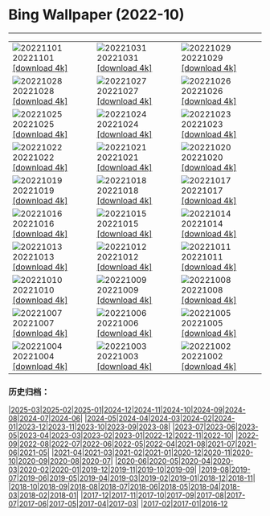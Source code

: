 # Bing Wallpaper (2022-10)
**************

<table><tr><td><img class="wallpaper" src="https://www.bing.com/th?id=OHR.WychwoodForest_EN-GB9336729827_1920x1080.jpg" alt="20221101"> 20221101 <a href="https://www.bing.com/th?id=OHR.WychwoodForest_EN-GB9336729827_UHD.jpg">[download 4k]</a></td><td><img class="wallpaper" src="https://www.bing.com/th?id=OHR.EastgateClock_EN-GB8506882527_1920x1080.jpg" alt="20221031"> 20221031 <a href="https://www.bing.com/th?id=OHR.EastgateClock_EN-GB8506882527_UHD.jpg">[download 4k]</a></td><td><img class="wallpaper" src="https://www.bing.com/th?id=OHR.SeaAngel_EN-GB7917935603_1920x1080.jpg" alt="20221029"> 20221029 <a href="https://www.bing.com/th?id=OHR.SeaAngel_EN-GB7917935603_UHD.jpg">[download 4k]</a></td></tr><tr><td><img class="wallpaper" src="https://www.bing.com/th?id=OHR.FrankensteinFriday_EN-GB7069572820_1920x1080.jpg" alt="20221028"> 20221028 <a href="https://www.bing.com/th?id=OHR.FrankensteinFriday_EN-GB7069572820_UHD.jpg">[download 4k]</a></td><td><img class="wallpaper" src="https://www.bing.com/th?id=OHR.BridgeofSighs_EN-GB3984542342_1920x1080.jpg" alt="20221027"> 20221027 <a href="https://www.bing.com/th?id=OHR.BridgeofSighs_EN-GB3984542342_UHD.jpg">[download 4k]</a></td><td><img class="wallpaper" src="https://www.bing.com/th?id=OHR.BrockenSpecter_EN-GB2064849096_1920x1080.jpg" alt="20221026"> 20221026 <a href="https://www.bing.com/th?id=OHR.BrockenSpecter_EN-GB2064849096_UHD.jpg">[download 4k]</a></td></tr><tr><td><img class="wallpaper" src="https://www.bing.com/th?id=OHR.OrcusMouth_EN-GB0886069095_1920x1080.jpg" alt="20221025"> 20221025 <a href="https://www.bing.com/th?id=OHR.OrcusMouth_EN-GB0886069095_UHD.jpg">[download 4k]</a></td><td><img class="wallpaper" src="https://www.bing.com/th?id=OHR.GuwahatiDiwali_EN-GB2308180459_1920x1080.jpg" alt="20221024"> 20221024 <a href="https://www.bing.com/th?id=OHR.GuwahatiDiwali_EN-GB2308180459_UHD.jpg">[download 4k]</a></td><td><img class="wallpaper" src="https://www.bing.com/th?id=OHR.Knobbelzwaan_EN-GB0033387061_1920x1080.jpg" alt="20221023"> 20221023 <a href="https://www.bing.com/th?id=OHR.Knobbelzwaan_EN-GB0033387061_UHD.jpg">[download 4k]</a></td></tr><tr><td><img class="wallpaper" src="https://www.bing.com/th?id=OHR.KarstMountains_EN-GB9747205630_1920x1080.jpg" alt="20221022"> 20221022 <a href="https://www.bing.com/th?id=OHR.KarstMountains_EN-GB9747205630_UHD.jpg">[download 4k]</a></td><td><img class="wallpaper" src="https://www.bing.com/th?id=OHR.GeorgiaCypress_EN-GB9504869167_1920x1080.jpg" alt="20221021"> 20221021 <a href="https://www.bing.com/th?id=OHR.GeorgiaCypress_EN-GB9504869167_UHD.jpg">[download 4k]</a></td><td><img class="wallpaper" src="https://www.bing.com/th?id=OHR.SlothDay_EN-GB1112193539_1920x1080.jpg" alt="20221020"> 20221020 <a href="https://www.bing.com/th?id=OHR.SlothDay_EN-GB1112193539_UHD.jpg">[download 4k]</a></td></tr><tr><td><img class="wallpaper" src="https://www.bing.com/th?id=OHR.WartburgCastle_EN-GB0767148856_1920x1080.jpg" alt="20221019"> 20221019 <a href="https://www.bing.com/th?id=OHR.WartburgCastle_EN-GB0767148856_UHD.jpg">[download 4k]</a></td><td><img class="wallpaper" src="https://www.bing.com/th?id=OHR.BushHouse_EN-GB0403642102_1920x1080.jpg" alt="20221018"> 20221018 <a href="https://www.bing.com/th?id=OHR.BushHouse_EN-GB0403642102_UHD.jpg">[download 4k]</a></td><td><img class="wallpaper" src="https://www.bing.com/th?id=OHR.SwedenOwl_EN-GB4822930927_1920x1080.jpg" alt="20221017"> 20221017 <a href="https://www.bing.com/th?id=OHR.SwedenOwl_EN-GB4822930927_UHD.jpg">[download 4k]</a></td></tr><tr><td><img class="wallpaper" src="https://www.bing.com/th?id=OHR.PrinceChristianSound_EN-GB4142526499_1920x1080.jpg" alt="20221016"> 20221016 <a href="https://www.bing.com/th?id=OHR.PrinceChristianSound_EN-GB4142526499_UHD.jpg">[download 4k]</a></td><td><img class="wallpaper" src="https://www.bing.com/th?id=OHR.NaqsheRustam_EN-GB2998318607_1920x1080.jpg" alt="20221015"> 20221015 <a href="https://www.bing.com/th?id=OHR.NaqsheRustam_EN-GB2998318607_UHD.jpg">[download 4k]</a></td><td><img class="wallpaper" src="https://www.bing.com/th?id=OHR.RioArazas_EN-GB0695758461_1920x1080.jpg" alt="20221014"> 20221014 <a href="https://www.bing.com/th?id=OHR.RioArazas_EN-GB0695758461_UHD.jpg">[download 4k]</a></td></tr><tr><td><img class="wallpaper" src="https://www.bing.com/th?id=OHR.WindermereHills_EN-GB0204694524_1920x1080.jpg" alt="20221013"> 20221013 <a href="https://www.bing.com/th?id=OHR.WindermereHills_EN-GB0204694524_UHD.jpg">[download 4k]</a></td><td><img class="wallpaper" src="https://www.bing.com/th?id=OHR.AmmoniteGraveyard_EN-GB9112969375_1920x1080.jpg" alt="20221012"> 20221012 <a href="https://www.bing.com/th?id=OHR.AmmoniteGraveyard_EN-GB9112969375_UHD.jpg">[download 4k]</a></td><td><img class="wallpaper" src="https://www.bing.com/th?id=OHR.TortulaMoss_EN-GB8477580175_1920x1080.jpg" alt="20221011"> 20221011 <a href="https://www.bing.com/th?id=OHR.TortulaMoss_EN-GB8477580175_UHD.jpg">[download 4k]</a></td></tr><tr><td><img class="wallpaper" src="https://www.bing.com/th?id=OHR.KeralaIndia_EN-GB8140712728_1920x1080.jpg" alt="20221010"> 20221010 <a href="https://www.bing.com/th?id=OHR.KeralaIndia_EN-GB8140712728_UHD.jpg">[download 4k]</a></td><td><img class="wallpaper" src="https://www.bing.com/th?id=OHR.ChukchiSea_EN-GB7687421920_1920x1080.jpg" alt="20221009"> 20221009 <a href="https://www.bing.com/th?id=OHR.ChukchiSea_EN-GB7687421920_UHD.jpg">[download 4k]</a></td><td><img class="wallpaper" src="https://www.bing.com/th?id=OHR.GlassOctopus_EN-GB6500292444_1920x1080.jpg" alt="20221008"> 20221008 <a href="https://www.bing.com/th?id=OHR.GlassOctopus_EN-GB6500292444_UHD.jpg">[download 4k]</a></td></tr><tr><td><img class="wallpaper" src="https://www.bing.com/th?id=OHR.OberbaumBridge_EN-GB6142046982_1920x1080.jpg" alt="20221007"> 20221007 <a href="https://www.bing.com/th?id=OHR.OberbaumBridge_EN-GB6142046982_UHD.jpg">[download 4k]</a></td><td><img class="wallpaper" src="https://www.bing.com/th?id=OHR.BayofBiscay_EN-GB4139079612_1920x1080.jpg" alt="20221006"> 20221006 <a href="https://www.bing.com/th?id=OHR.BayofBiscay_EN-GB4139079612_UHD.jpg">[download 4k]</a></td><td><img class="wallpaper" src="https://www.bing.com/th?id=OHR.FlamingoTeacher_EN-GB3707259710_1920x1080.jpg" alt="20221005"> 20221005 <a href="https://www.bing.com/th?id=OHR.FlamingoTeacher_EN-GB3707259710_UHD.jpg">[download 4k]</a></td></tr><tr><td><img class="wallpaper" src="https://www.bing.com/th?id=OHR.CosmicCliffs_EN-GB3163429651_1920x1080.jpg" alt="20221004"> 20221004 <a href="https://www.bing.com/th?id=OHR.CosmicCliffs_EN-GB3163429651_UHD.jpg">[download 4k]</a></td><td><img class="wallpaper" src="https://www.bing.com/th?id=OHR.Porthuis_EN-GB2772863972_1920x1080.jpg" alt="20221003"> 20221003 <a href="https://www.bing.com/th?id=OHR.Porthuis_EN-GB2772863972_UHD.jpg">[download 4k]</a></td><td><img class="wallpaper" src="https://www.bing.com/th?id=OHR.LotsOBalloons_EN-GB2400897363_1920x1080.jpg" alt="20221002"> 20221002 <a href="https://www.bing.com/th?id=OHR.LotsOBalloons_EN-GB2400897363_UHD.jpg">[download 4k]</a></td></tr></table>

### 历史归档：

|[2025-03](/../2025-03/2025-03.md)|[2025-02](/../2025-02/2025-02.md)|[2025-01](/../2025-01/2025-01.md)|[2024-12](/../2024-12/2024-12.md)|[2024-11](/../2024-11/2024-11.md)|[2024-10](/../2024-10/2024-10.md)|[2024-09](/../2024-09/2024-09.md)|[2024-08](/../2024-08/2024-08.md)|[2024-07](/../2024-07/2024-07.md)|[2024-06](/../2024-06/2024-06.md)|
|[2024-05](/../2024-05/2024-05.md)|[2024-04](/../2024-04/2024-04.md)|[2024-03](/../2024-03/2024-03.md)|[2024-02](/../2024-02/2024-02.md)|[2024-01](/../2024-01/2024-01.md)|[2023-12](/../2023-12/2023-12.md)|[2023-11](/../2023-11/2023-11.md)|[2023-10](/../2023-10/2023-10.md)|[2023-09](/../2023-09/2023-09.md)|[2023-08](/../2023-08/2023-08.md)|
|[2023-07](/../2023-07/2023-07.md)|[2023-06](/../2023-06/2023-06.md)|[2023-05](/../2023-05/2023-05.md)|[2023-04](/../2023-04/2023-04.md)|[2023-03](/../2023-03/2023-03.md)|[2023-02](/../2023-02/2023-02.md)|[2023-01](/../2023-01/2023-01.md)|[2022-12](/../2022-12/2022-12.md)|[2022-11](/../2022-11/2022-11.md)|[2022-10](/2022-10.md)|
|[2022-09](/../2022-09/2022-09.md)|[2022-08](/../2022-08/2022-08.md)|[2022-07](/../2022-07/2022-07.md)|[2022-06](/../2022-06/2022-06.md)|[2022-05](/../2022-05/2022-05.md)|[2022-04](/../2022-04/2022-04.md)|[2021-08](/../2021-08/2021-08.md)|[2021-07](/../2021-07/2021-07.md)|[2021-06](/../2021-06/2021-06.md)|[2021-05](/../2021-05/2021-05.md)|
|[2021-04](/../2021-04/2021-04.md)|[2021-03](/../2021-03/2021-03.md)|[2021-02](/../2021-02/2021-02.md)|[2021-01](/../2021-01/2021-01.md)|[2020-12](/../2020-12/2020-12.md)|[2020-11](/../2020-11/2020-11.md)|[2020-10](/../2020-10/2020-10.md)|[2020-09](/../2020-09/2020-09.md)|[2020-08](/../2020-08/2020-08.md)|[2020-07](/../2020-07/2020-07.md)|
|[2020-06](/../2020-06/2020-06.md)|[2020-05](/../2020-05/2020-05.md)|[2020-04](/../2020-04/2020-04.md)|[2020-03](/../2020-03/2020-03.md)|[2020-02](/../2020-02/2020-02.md)|[2020-01](/../2020-01/2020-01.md)|[2019-12](/../2019-12/2019-12.md)|[2019-11](/../2019-11/2019-11.md)|[2019-10](/../2019-10/2019-10.md)|[2019-09](/../2019-09/2019-09.md)|
|[2019-08](/../2019-08/2019-08.md)|[2019-07](/../2019-07/2019-07.md)|[2019-06](/../2019-06/2019-06.md)|[2019-05](/../2019-05/2019-05.md)|[2019-04](/../2019-04/2019-04.md)|[2019-03](/../2019-03/2019-03.md)|[2019-02](/../2019-02/2019-02.md)|[2019-01](/../2019-01/2019-01.md)|[2018-12](/../2018-12/2018-12.md)|[2018-11](/../2018-11/2018-11.md)|
|[2018-10](/../2018-10/2018-10.md)|[2018-09](/../2018-09/2018-09.md)|[2018-08](/../2018-08/2018-08.md)|[2018-07](/../2018-07/2018-07.md)|[2018-06](/../2018-06/2018-06.md)|[2018-05](/../2018-05/2018-05.md)|[2018-04](/../2018-04/2018-04.md)|[2018-03](/../2018-03/2018-03.md)|[2018-02](/../2018-02/2018-02.md)|[2018-01](/../2018-01/2018-01.md)|
|[2017-12](/../2017-12/2017-12.md)|[2017-11](/../2017-11/2017-11.md)|[2017-10](/../2017-10/2017-10.md)|[2017-09](/../2017-09/2017-09.md)|[2017-08](/../2017-08/2017-08.md)|[2017-07](/../2017-07/2017-07.md)|[2017-06](/../2017-06/2017-06.md)|[2017-05](/../2017-05/2017-05.md)|[2017-04](/../2017-04/2017-04.md)|[2017-03](/../2017-03/2017-03.md)|
|[2017-02](/../2017-02/2017-02.md)|[2017-01](/../2017-01/2017-01.md)|[2016-12](/../2016-12/2016-12.md)